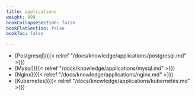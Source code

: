 ```yaml
---
title: applications
weight: 999
bookCollapseSection: false
bookFlatSection: false
bookToc: false

---
```


- [Postgresql]({{< relref "/docs/knowledge/applications/postgresql.md" >}})
- [Mysql]({{< relref "/docs/knowledge/applications/mysql.md" >}})
- [Nginx]({{< relref "/docs/knowledge/applications/nginx.md" >}})
- [Kubernetes]({{< relref "/docs/knowledge/applications/kubernetes.md" >}})
